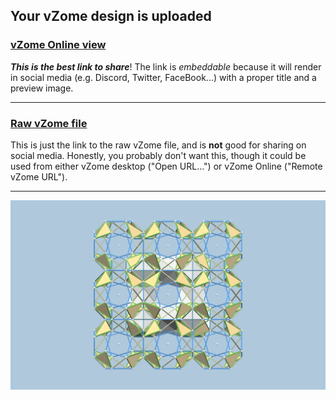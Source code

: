 ## Your vZome design is uploaded

### [vZome Online view][embed]

***This is the best link to share***!  The link is *embeddable* because it will render in social media (e.g. Discord, Twitter, FaceBook...) with a proper title and a preview image.

---

### [Raw vZome file][raw]

This is just the link to the raw vZome file, and is **not** good for
sharing on social media.
Honestly, you probably don't want this, though it could be used from either
vZome desktop ("Open URL...") or vZome Online ("Remote vZome URL").

---

![Image](<Snub-cube-array.png>)


[embed]: <https://vzome.com/app/embed.py?url=https://raw.githubusercontent.com/John-Kostick/vzome-sharing/main/2021/09/22/17-58-46-Snub-cube-array/Snub-cube-array.vZome>
[raw]: <https://raw.githubusercontent.com/John-Kostick/vzome-sharing/main/2021/09/22/17-58-46-Snub-cube-array/Snub-cube-array.vZome>
